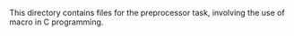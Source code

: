 This directory contains files for the preprocessor task, involving the use of macro in C programming.
